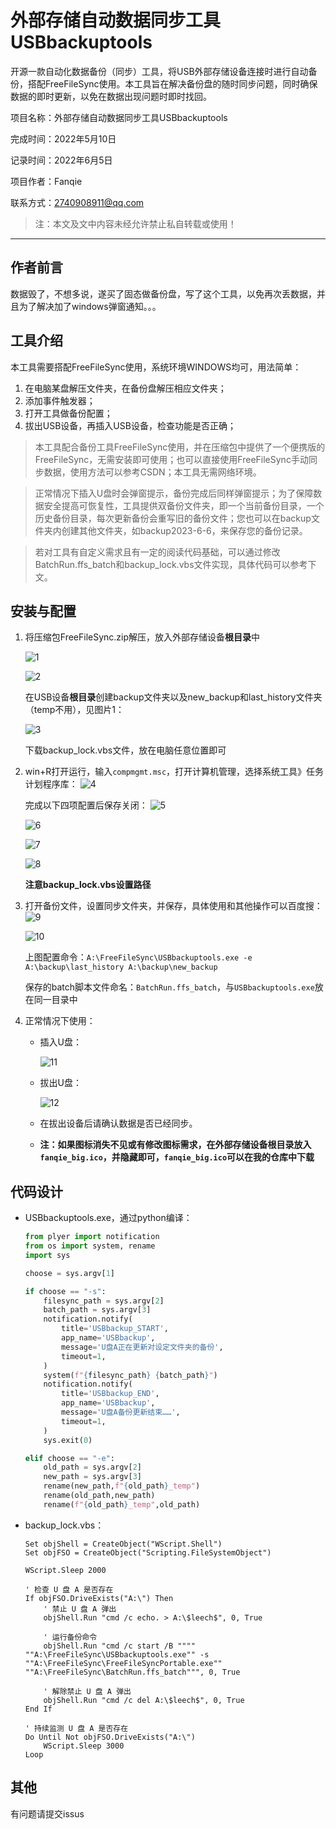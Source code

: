 # 外部存储自动数据同步工具USBbackuptools

开源一款自动化数据备份（同步）工具，将USB外部存储设备连接时进行自动备份，搭配FreeFileSync使用。本工具旨在解决备份盘的随时同步问题，同时确保数据的即时更新，以免在数据出现问题时即时找回。

<!--more-->

项目名称：外部存储自动数据同步工具USBbackuptools

完成时间：2022年5月10日

记录时间：2022年6月5日

项目作者：Fanqie

联系方式：2740908911@qq.com

> 注：本文及文中内容未经允许禁止私自转载或使用！

---

## 作者前言

数据毁了，不想多说，遂买了固态做备份盘，写了这个工具，以免再次丢数据，并且为了解决加了windows弹窗通知。。。

## 工具介绍

本工具需要搭配FreeFileSync使用，系统环境WINDOWS均可，用法简单：

1. 在电脑某盘解压文件夹，在备份盘解压相应文件夹；
2. 添加事件触发器；
3. 打开工具做备份配置；
4. 拔出USB设备，再插入USB设备，检查功能是否正确；

>  本工具配合备份工具FreeFileSync使用，并在压缩包中提供了一个便携版的FreeFileSync，无需安装即可使用；也可以直接使用FreeFileSync手动同步数据，使用方法可以参考CSDN；本工具无需网络环境。

> 正常情况下插入U盘时会弹窗提示，备份完成后同样弹窗提示；为了保障数据安全提高可恢复性，工具提供双备份文件夹，即一个当前备份目录，一个历史备份目录，每次更新备份会重写旧的备份文件；您也可以在backup文件夹内创建其他文件夹，如backup2023-6-6，来保存您的备份记录。

> 若对工具有自定义需求且有一定的阅读代码基础，可以通过修改BatchRun.ffs_batch和backup_lock.vbs文件实现，具体代码可以参考下文。

## 安装与配置

1. 将压缩包FreeFileSync.zip解压，放入外部存储设备**根目录**中

   ![1](F:\Desktop\1.png)

   ![2](F:\Desktop\2.png)

   在USB设备**根目录**创建backup文件夹以及new_backup和last_history文件夹（temp不用），见图片1：

   ![3](F:\Desktop\3.png)

   下载backup_lock.vbs文件，放在电脑任意位置即可

2. win+R打开运行，输入`compmgmt.msc`，打开计算机管理，选择系统工具》任务计划程序库：
   ![4](F:\Desktop\4.png)

   完成以下四项配置后保存关闭：
   ![5](F:\Desktop\5.png)

   ![6](F:\Desktop\6.png)

   ![7](F:\Desktop\7.png)

   ![8](F:\Desktop\8.png)

   **注意backup_lock.vbs设置路径**

3. 打开备份文件，设置同步文件夹，并保存，具体使用和其他操作可以百度搜：
   ![9](F:\Desktop\9.png)

   ![10](F:\Desktop\10.png)

   上图配置命令：`A:\FreeFileSync\USBbackuptools.exe -e A:\backup\last_history A:\backup\new_backup`

   保存的batch脚本文件命名：`BatchRun.ffs_batch`，与`USBbackuptools.exe`放在同一目录中

5. 正常情况下使用：

   * 插入U盘：

     ![11](F:\Desktop\11.png)

   * 拔出U盘：

     ![12](F:\Desktop\12.png)

   * 在拔出设备后请确认数据是否已经同步。
   * **注：如果图标消失不见或有修改图标需求，在外部存储设备根目录放入`fanqie_big.ico`，并隐藏即可，`fanqie_big.ico`可以在我的仓库中下载**

## 代码设计

* USBbackuptools.exe，通过python编译：

  ```python
  from plyer import notification
  from os import system, rename
  import sys
  
  choose = sys.argv[1]
  
  if choose == "-s":
      filesync_path = sys.argv[2]
      batch_path = sys.argv[3]
      notification.notify(
          title='USBbackup_START',
          app_name='USBbackup',
          message='U盘A正在更新对设定文件夹的备份',
          timeout=1,
      )
      system(f"{filesync_path} {batch_path}")
      notification.notify(
          title='USBbackup_END',
          app_name='USBbackup',
          message='U盘A备份更新结束……',
          timeout=1,
      )
      sys.exit(0)
  
  elif choose == "-e":
      old_path = sys.argv[2]
      new_path = sys.argv[3]
      rename(new_path,f"{old_path}_temp")
      rename(old_path,new_path)
      rename(f"{old_path}_temp",old_path)
  
  ```

* backup_lock.vbs：

  ```vbscript
  Set objShell = CreateObject("WScript.Shell")
  Set objFSO = CreateObject("Scripting.FileSystemObject")
  
  WScript.Sleep 2000
  
  ' 检查 U 盘 A 是否存在
  If objFSO.DriveExists("A:\") Then
      ' 禁止 U 盘 A 弹出
      objShell.Run "cmd /c echo. > A:\$leech$", 0, True
  
      ' 运行备份命令
      objShell.Run "cmd /c start /B """" ""A:\FreeFileSync\USBbackuptools.exe"" -s ""A:\FreeFileSync\FreeFileSyncPortable.exe"" ""A:\FreeFileSync\BatchRun.ffs_batch""", 0, True
  
      ' 解除禁止 U 盘 A 弹出
      objShell.Run "cmd /c del A:\$leech$", 0, True
  End If
  
  ' 持续监测 U 盘 A 是否存在
  Do Until Not objFSO.DriveExists("A:\")
      WScript.Sleep 3000
  Loop
  ```

## 其他

有问题请提交issus